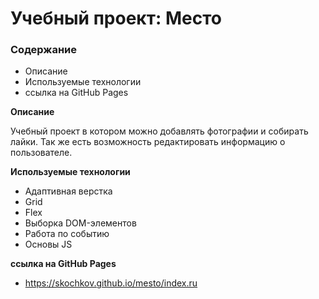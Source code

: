 # Учебный проект: Место

### Содержание

* Описание
* Используемые технологии
* ссылка на GitHub Pages

**Описание**

Учебный проект в котором можно добавлять фотографии и собирать лайки. Так же есть возможность редактировать информацию о пользователе.

**Используемые технологии**

* Адаптивная верстка
* Grid
* Flex
* Выборка DOM-элементов
* Работа по событию
* Основы JS

**ссылка на GitHub Pages**

* https://skochkov.github.io/mesto/index.ru